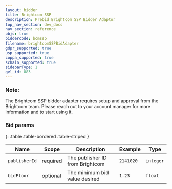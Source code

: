 ```yaml
---
layout: bidder
title: Brightcom SSP
description: Prebid Brightcom SSP Bidder Adaptor
top_nav_section: dev_docs
nav_section: reference
pbjs: true
biddercode: bcmssp
filename: brightcomSSPBidAdapter
gdpr_supported: true
usp_supported: true
coppa_supported: true
schain_supported: true
sidebarType: 1
gvl_id: 883
---
```


### Note:

The Brightcom SSP bidder adapter requires setup and approval from the Brightcom team. Please reach out to your account manager for more information and to start using it.

### Bid params

{: .table .table-bordered .table-striped } 

| Name | Scope | Description | Example | Type |
| ---- | ----- | ----------- | ------- | ---- |
| `publisherId`       | required | The publisher ID from Brightcom | `2141020` | `integer` |
| `bidFloor`    | optional | The minimum bid value desired      | `1.23`  | `float` |
